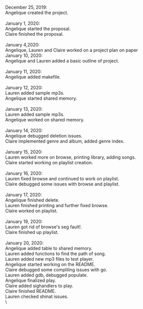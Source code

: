 December 25, 2019:\
Angelique created the project.\
\
January 1, 2020:\
Angelique started the proposal.\
Claire finished the proposal.\
\
January 4,2020:\
Angelique, Lauren and Claire worked on a project plan on paper
\
January 10, 2020:\
Angelique and Lauren added a basic outline of project.\
\
January 11, 2020:\
Angelique added makefile.\
\
January 12, 2020:\
Lauren added sample mp3s.\
Angelique started shared memory.\
\
January 13, 2020:\
Lauren added sample mp3s.\
Angelique worked on shared memory.\
\
January 14, 2020:\
Angelique debugged deletion issues.\
Claire implemented genre and album, added genre index.\
\
January 15, 2020:\
Lauren worked more on browse, printing library, adding songs.\
Claire started working on playlist creation.\
\
January 16, 2020:\
Lauren fixed browse and continued to work on playlist.\
Claire debugged some issues with browse and playlist.\
\
January 17, 2020:\
Angelique finished delete.\
Lauren finished printing and further fixed browse.\
Claire worked on playlist.\
\
January 19, 2020:\
Lauren got rid of browse's seg fault!.\
Claire finished up playlist.\
\
January 20, 2020:\
Angelique added table to shared memory.\
Lauren added functions to find the path of song.\
Lauren added new mp3 files to test player.\
Angelique started working on the README.\
Claire debugged some compliling issues with go.\
Lauren added gdb, debugged populate.\
Angelique finalized play.\
Claire added sighandlers to play.\
Claire finished README.\
Lauren checked shmat issues.\
\
